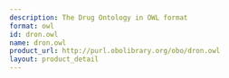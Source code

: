 ```yaml
---
description: The Drug Ontology in OWL format
format: owl
id: dron.owl
name: dron.owl
product_url: http://purl.obolibrary.org/obo/dron.owl
layout: product_detail
---
```

